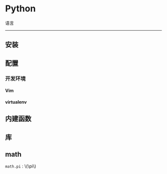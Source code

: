 # Python

语言

---

## 安装

## 配置

### 开发环境

#### Vim

#### virtualenv

## 内建函数

## 库

## math

`math.pi`
: \\(\pi\\)

